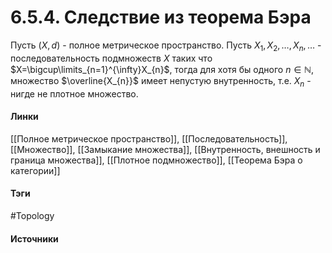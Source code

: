 # 6.5.4. Следствие из теорема Бэра
Пусть $(X,d)$ - полное метрическое пространство. Пусть $X_{1},X_{2},\dots,X_{n},\dots$ - последовательность подмножеств $X$ таких что $X=\bigcup\limits_{n=1}^{\infty}X_{n}$, тогда для хотя бы одного $n\in\mathbb{N}$, множество $\overline{X_{n}}$ имеет непустую внутренность, т.е. $X_{n}$ - нигде не плотное множество.
#### Линки
 [[Полное метрическое пространство]],
 [[Последовательность]],
 [[Множество]],
 [[Замыкание множества]],
 [[Внутренность, внешность и граница множества]],
 [[Плотное подмножество]],
 [[Теорема Бэра о категории]]
#### Тэги
 #Topology 
#### Источники

